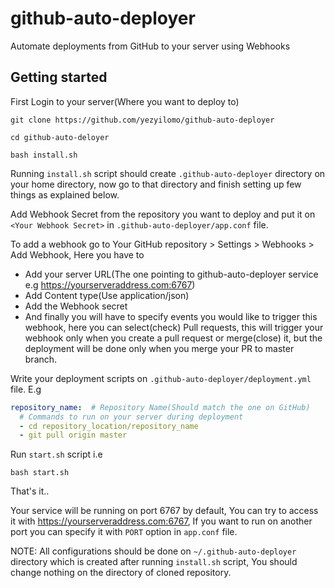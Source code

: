 # github-auto-deployer
Automate deployments from GitHub to your server using Webhooks

## Getting started
First Login to your server(Where you want to deploy to)

`git clone https://github.com/yezyilomo/github-auto-deployer`

`cd github-auto-deloyer`

`bash install.sh`

Running `install.sh` script should create `.github-auto-deployer` directory on your home directory, now go to that directory and finish setting up few things as explained below.

Add Webhook Secret from the repository you want to deploy and put it on `<Your Webhook Secret>`  in `.github-auto-deployer/app.conf` file.

To add a webhook go to Your GitHub repository > Settings > Webhooks > Add Webhook, Here you have to 
- Add your server URL(The one pointing to github-auto-deployer service e.g https://yourserveraddress.com:6767)
- Add Content type(Use application/json)
- Add the Webhook secret
- And finally you will have to specify events you would like to trigger this webhook, here you can select(check) Pull requests, this will trigger your webhook only when you create a pull request or merge(close) it, but the deployment will be done only when you merge your PR to master branch.

Write your deployment scripts on `.github-auto-deployer/deployment.yml` file. E.g

```yaml
repository_name:  # Repository Name(Should match the one on GitHub)
  # Commands to run on your server during deployment
  - cd repository_location/repository_name
  - git pull origin master
```

Run `start.sh` script i.e

`bash start.sh`

That's it..

Your service will be running on port 6767 by default, You can try to access it with https://yourserveraddress.com:6767, If you want to run on another port you can specify it with `PORT` option in `app.conf` file.

NOTE: All configurations should be done on `~/.github-auto-deployer` directory which is created after running `install.sh` script, You should change nothing on the directory of cloned repository.